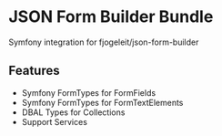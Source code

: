 # JSON Form Builder Bundle

 Symfony integration for fjogeleit/json-form-builder
 
 ## Features
 
 * Symfony FormTypes for FormFields
 * Symfony FormTypes for FormTextElements
 * DBAL Types for Collections
 * Support Services
